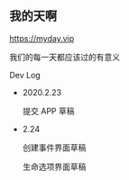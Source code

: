 我的天啊
---------

https://myday.vip

我们的每一天都应该过的有意义

Dev Log
* 2020.2.23 

	提交 APP 草稿
* 2.24 

	创建事件界面草稿
	
	生命选项界面草稿
